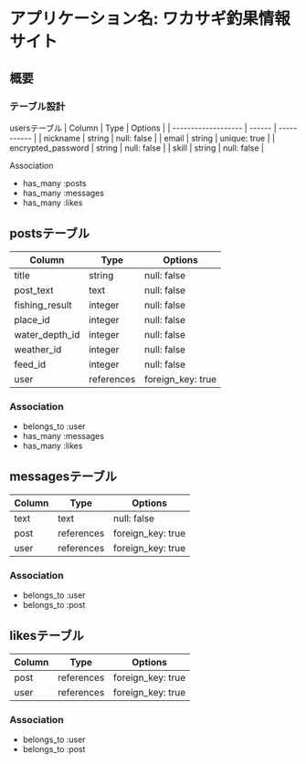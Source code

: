 # アプリケーション名: ワカサギ釣果情報サイト




## 概要

### テーブル設計

usersテーブル
| Column              | Type    | Options      |
| ------------------- | ------  | -----------  |
| nickname            | string  | null: false  |
| email               | string  | unique: true |
| encrypted_password  | string  | null: false  |
| skill               | string  | null: false  |

Association
- has_many :posts
- has_many :messages
- has_many :likes


## postsテーブル
| Column               | Type        | Options            |
| -------------------- | ----------- | ------------------ |
| title                | string      | null: false        |
| post_text            | text        | null: false        |
| fishing_result       | integer     | null: false        |
| place_id             | integer     | null: false        |
| water_depth_id       | integer     | null: false        |
| weather_id           | integer     | null: false        |
| feed_id              | integer     | null: false        |
| user                 | references  | foreign_key: true  |

### Association
- belongs_to :user
- has_many :messages
- has_many :likes



## messagesテーブル
| Column  | Type        | Options            |
| ------- | ----------- | ------------------ |
| text    | text        | null: false        |
| post    | references  | foreign_key: true  |
| user    | references  | foreign_key: true  |

### Association
- belongs_to :user
- belongs_to :post



##  likesテーブル
| Column  | Type        | Options            |
| ------- | ----------- | ------------------ |
| post    | references  | foreign_key: true  |
| user    | references  | foreign_key: true  |

### Association
- belongs_to :user
- belongs_to :post


